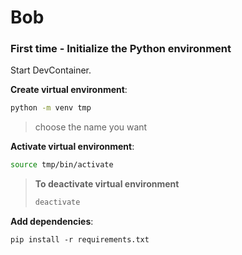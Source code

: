 # Bob


### First time - Initialize the Python environment

Start DevContainer.

**Create virtual environment**:
```bash
python -m venv tmp
```
> choose the name you want

**Activate virtual environment**:
```bash
source tmp/bin/activate
```

> **To deactivate virtual environment**
>  ```bash
>  deactivate
>  ```

**Add dependencies**:
```
pip install -r requirements.txt
```